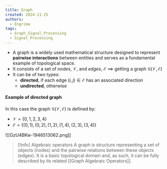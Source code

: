 ```yaml
---
title: Graph
created: 2024-11-25
authors:
  - Engrima
tags:
  - Graph_Signal_Processing
  - Signal_Processing
---
```

- A graph is a widely used mathematical structure designed to represent **pairwise interactions** between entities and serves as a fundamental example of topological space. 
- It consists of a set of *nodes*, $\mathcal{V}$, and *edges*, $\mathcal{E}$ $\implies$ getting a graph $\mathcal{G(V,E)}$
- It can be of two types:
	- **directed**, if each edge $(i,j) \in \mathcal{E}$ has an associated direction
	- **undirected**, otherwise

#### Example of directed graph

In this case the graph $\mathcal{G(V,E)}$ is defined by:
- $\mathcal{V}=\{0,1,2,3,4\}$
- $\mathcal{E}=\{(0,1), (0,2), (1,2), (1,4), (2,3), (3,4)\}$

![[GzU4BKw-1946513062.png]]

>[!info] Algebraic operators
>A graph is structure representing a set of objects (nodes) and the pairwise relations between these objects (edges). It is a basic topological domain and, as such, it can be fully described by its related [[Graph Algebraic Operators]].


